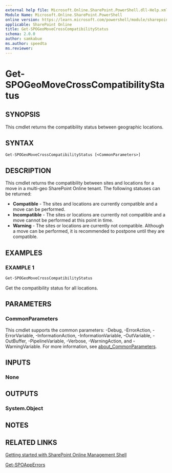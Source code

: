 ```yaml
---
external help file: Microsoft.Online.SharePoint.PowerShell.dll-Help.xml
Module Name: Microsoft.Online.SharePoint.PowerShell
online version: https://learn.microsoft.com/powershell/module/sharepoint-online/get-spogeomovecrosscompatibilitystatus
applicable: SharePoint Online
title: Get-SPOGeoMoveCrossCompatibilityStatus
schema: 2.0.0
author: samkabue
ms.author: speedta
ms.reviewer:
---
```


# Get-SPOGeoMoveCrossCompatibilityStatus

## SYNOPSIS

This cmdlet returns the compatibility status between geographic locations.

## SYNTAX

```
Get-SPOGeoMoveCrossCompatibilityStatus [<CommonParameters>]
```

## DESCRIPTION

This cmdlet returns the compatibility between sites and locations for a move in a multi-geo SharePoint Online tenant.
The following statuses can be returned:
- **Compatible** - The sites and locations are currently compatible and a move can be performed.
- **Incompatible** - The sites or locations are currently not compatible and a move cannot be performed at this point in time.
- **Warning** - The sites or locations are currently not compatible. Although a move can be performed, it is recommended to postpone until they are compatible.

## EXAMPLES

### EXAMPLE 1

```powershell
Get-SPOGeoMoveCrossCompatibilityStatus
```

Get the compatibility status for all locations.

## PARAMETERS

### CommonParameters

This cmdlet supports the common parameters: -Debug, -ErrorAction, -ErrorVariable, -InformationAction, -InformationVariable, -OutVariable, -OutBuffer, -PipelineVariable, -Verbose, -WarningAction, and -WarningVariable. For more information, see [about_CommonParameters](https://go.microsoft.com/fwlink/?LinkID=113216).

## INPUTS

### None

## OUTPUTS

### System.Object

## NOTES

## RELATED LINKS

[Getting started with SharePoint Online Management Shell](/powershell/sharepoint/sharepoint-online/connect-sharepoint-online)

[Get-SPOAppErrors](Get-SPOAppErrors.md)
